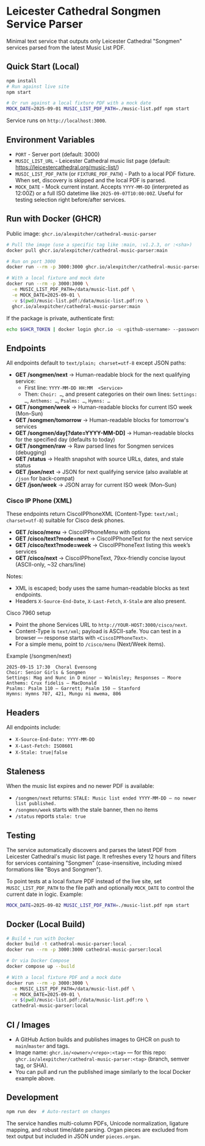 # Leicester Cathedral Songmen Service Parser

Minimal text service that outputs only Leicester Cathedral "Songmen" services parsed from the latest Music List PDF.

## Quick Start (Local)

```bash
npm install
# Run against live site
npm start

# Or run against a local fixture PDF with a mock date
MOCK_DATE=2025-09-01 MUSIC_LIST_PDF_PATH=./music-list.pdf npm start
```

Service runs on `http://localhost:3000`.

## Environment Variables

- `PORT` - Server port (default: 3000)
- `MUSIC_LIST_URL` - Leicester Cathedral music list page (default: https://leicestercathedral.org/music-list/)
- `MUSIC_LIST_PDF_PATH` (or `FIXTURE_PDF_PATH`) - Path to a local PDF fixture. When set, discovery is skipped and the local PDF is parsed.
- `MOCK_DATE` - Mock current instant. Accepts `YYYY-MM-DD` (interpreted as 12:00Z) or a full ISO datetime like `2025-09-07T10:00:00Z`. Useful for testing selection right before/after services.

## Run with Docker (GHCR)

Public image: `ghcr.io/alexpitcher/cathedral-music-parser`

```bash
# Pull the image (use a specific tag like :main, :v1.2.3, or :<sha>)
docker pull ghcr.io/alexpitcher/cathedral-music-parser:main

# Run on port 3000
docker run --rm -p 3000:3000 ghcr.io/alexpitcher/cathedral-music-parser:main

# With a local fixture and mock date
docker run --rm -p 3000:3000 \
  -e MUSIC_LIST_PDF_PATH=/data/music-list.pdf \
  -e MOCK_DATE=2025-09-01 \
  -v $(pwd)/music-list.pdf:/data/music-list.pdf:ro \
  ghcr.io/alexpitcher/cathedral-music-parser:main
```

If the package is private, authenticate first:

```bash
echo $GHCR_TOKEN | docker login ghcr.io -u <github-username> --password-stdin
```

## Endpoints

All endpoints default to `text/plain; charset=utf-8` except JSON paths:

- **GET /songmen/next** → Human-readable block for the next qualifying service:
  - First line: `YYYY-MM-DD HH:MM  <Service>`
  - Then: `Choir: …`, and present categories on their own lines: `Settings: …`, `Anthems: …`, `Psalms: …`, `Hymns: …`
- **GET /songmen/week** → Human-readable blocks for current ISO week (Mon–Sun)
- **GET /songmen/tomorrow** → Human-readable blocks for tomorrow's services
- **GET /songmen/day[?date=YYYY-MM-DD]** → Human-readable blocks for the specified day (defaults to today)
- **GET /songmen/raw** → Raw parsed lines for Songmen services (debugging)
- **GET /status** → Health snapshot with source URLs, dates, and stale status
- **GET /json/next** → JSON for next qualifying service (also available at `/json` for back-compat)
- **GET /json/week** → JSON array for current ISO week (Mon–Sun)

### Cisco IP Phone (XML)

These endpoints return CiscoIPPhoneXML (Content-Type: `text/xml; charset=utf-8`) suitable for Cisco desk phones.

- **GET /cisco/menu** → CiscoIPPhoneMenu with options
- **GET /cisco/text?mode=next** → CiscoIPPhoneText for the next service
- **GET /cisco/text?mode=week** → CiscoIPPhoneText listing this week’s services
- **GET /cisco/next** → CiscoIPPhoneText, 79xx-friendly concise layout (ASCII-only, ~32 chars/line)

Notes:
- XML is escaped; body uses the same human-readable blocks as text endpoints.
- Headers `X-Source-End-Date`, `X-Last-Fetch`, `X-Stale` are also present.

Cisco 7960 setup
- Point the phone Services URL to `http://YOUR-HOST:3000/cisco/next`.
- Content-Type is `text/xml`; payload is ASCII-safe. You can test in a browser — response starts with `<CiscoIPPhoneText>`.
- For a simple menu, point to `/cisco/menu` (Next/Week items).

Example (/songmen/next)

```
2025-09-15 17:30  Choral Evensong
Choir: Senior Girls & Songmen
Settings: Mag and Nunc in D minor — Walmisley; Responses — Moore
Anthems: Crux fidelis — MacDonald
Psalms: Psalm 110 — Garrett; Psalm 150 — Stanford
Hymns: Hymns 707, 421, Mungu ni mwema, 806
```

## Headers

All endpoints include:
- `X-Source-End-Date: YYYY-MM-DD`
- `X-Last-Fetch: ISO8601`
- `X-Stale: true|false`

## Staleness

When the music list expires and no newer PDF is available:
- `/songmen/next` returns: `STALE: Music list ended YYYY-MM-DD — no newer list published.`
- `/songmen/week` starts with the stale banner, then no items
- `/status` reports `stale: true`

## Testing

The service automatically discovers and parses the latest PDF from Leicester Cathedral's music list page. It refreshes every 12 hours and filters for services containing "Songmen" (case-insensitive, including mixed formations like "Boys and Songmen").

To point tests at a local fixture PDF instead of the live site, set `MUSIC_LIST_PDF_PATH` to the file path and optionally `MOCK_DATE` to control the current date in logic. Example:

```bash
MOCK_DATE=2025-09-02 MUSIC_LIST_PDF_PATH=./music-list.pdf npm start
```

## Docker (Local Build)

```bash
# Build + run with Docker
docker build -t cathedral-music-parser:local .
docker run --rm -p 3000:3000 cathedral-music-parser:local

# Or via Docker Compose
docker compose up --build

# With a local fixture PDF and a mock date
docker run --rm -p 3000:3000 \
  -e MUSIC_LIST_PDF_PATH=/data/music-list.pdf \
  -e MOCK_DATE=2025-09-01 \
  -v $(pwd)/music-list.pdf:/data/music-list.pdf:ro \
  cathedral-music-parser:local
```

## CI / Images

- A GitHub Action builds and publishes images to GHCR on push to `main`/`master` and tags.
- Image name: `ghcr.io/<owner>/<repo>:<tag>` — for this repo: `ghcr.io/alexpitcher/cathedral-music-parser:<tag>` (branch, semver tag, or SHA).
- You can pull and run the published image similarly to the local Docker example above.

## Development

```bash
npm run dev  # Auto-restart on changes
```

The service handles multi-column PDFs, Unicode normalization, ligature mapping, and robust time/date parsing. Organ pieces are excluded from text output but included in JSON under `pieces.organ`.
